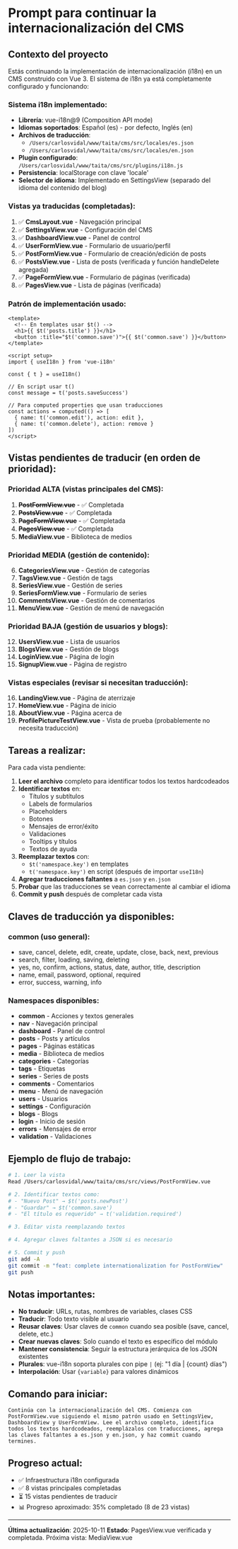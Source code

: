 # Prompt para continuar la internacionalización del CMS

## Contexto del proyecto

Estás continuando la implementación de internacionalización (i18n) en un CMS construido con Vue 3. El sistema de i18n ya está completamente configurado y funcionando:

### Sistema i18n implementado:
- **Librería**: vue-i18n@9 (Composition API mode)
- **Idiomas soportados**: Español (es) - por defecto, Inglés (en)
- **Archivos de traducción**:
  - `/Users/carlosvidal/www/taita/cms/src/locales/es.json`
  - `/Users/carlosvidal/www/taita/cms/src/locales/en.json`
- **Plugin configurado**: `/Users/carlosvidal/www/taita/cms/src/plugins/i18n.js`
- **Persistencia**: localStorage con clave 'locale'
- **Selector de idioma**: Implementado en SettingsView (separado del idioma del contenido del blog)

### Vistas ya traducidas (completadas):
1. ✅ **CmsLayout.vue** - Navegación principal
2. ✅ **SettingsView.vue** - Configuración del CMS
3. ✅ **DashboardView.vue** - Panel de control
4. ✅ **UserFormView.vue** - Formulario de usuario/perfil
5. ✅ **PostFormView.vue** - Formulario de creación/edición de posts
6. ✅ **PostsView.vue** - Lista de posts (verificada y función handleDelete agregada)
7. ✅ **PageFormView.vue** - Formulario de páginas (verificada)
8. ✅ **PagesView.vue** - Lista de páginas (verificada)

### Patrón de implementación usado:

```vue
<template>
  <!-- En templates usar $t() -->
  <h1>{{ $t('posts.title') }}</h1>
  <button :title="$t('common.save')">{{ $t('common.save') }}</button>
</template>

<script setup>
import { useI18n } from 'vue-i18n'

const { t } = useI18n()

// En script usar t()
const message = t('posts.saveSuccess')

// Para computed properties que usan traducciones
const actions = computed(() => [
  { name: t('common.edit'), action: edit },
  { name: t('common.delete'), action: remove }
])
</script>
```

## Vistas pendientes de traducir (en orden de prioridad):

### Prioridad ALTA (vistas principales del CMS):
1. ~~**PostFormView.vue**~~ - ✅ Completada
2. ~~**PostsView.vue**~~ - ✅ Completada
3. ~~**PageFormView.vue**~~ - ✅ Completada
4. ~~**PagesView.vue**~~ - ✅ Completada
5. **MediaView.vue** - Biblioteca de medios

### Prioridad MEDIA (gestión de contenido):
6. **CategoriesView.vue** - Gestión de categorías
7. **TagsView.vue** - Gestión de tags
8. **SeriesView.vue** - Gestión de series
9. **SeriesFormView.vue** - Formulario de series
10. **CommentsView.vue** - Gestión de comentarios
11. **MenuView.vue** - Gestión de menú de navegación

### Prioridad BAJA (gestión de usuarios y blogs):
12. **UsersView.vue** - Lista de usuarios
13. **BlogsView.vue** - Gestión de blogs
14. **LoginView.vue** - Página de login
15. **SignupView.vue** - Página de registro

### Vistas especiales (revisar si necesitan traducción):
16. **LandingView.vue** - Página de aterrizaje
17. **HomeView.vue** - Página de inicio
18. **AboutView.vue** - Página acerca de
19. **ProfilePictureTestView.vue** - Vista de prueba (probablemente no necesita traducción)

## Tareas a realizar:

Para cada vista pendiente:

1. **Leer el archivo** completo para identificar todos los textos hardcodeados
2. **Identificar textos** en:
   - Títulos y subtítulos
   - Labels de formularios
   - Placeholders
   - Botones
   - Mensajes de error/éxito
   - Validaciones
   - Tooltips y títulos
   - Textos de ayuda
3. **Reemplazar textos** con:
   - `$t('namespace.key')` en templates
   - `t('namespace.key')` en script (después de importar `useI18n`)
4. **Agregar traducciones faltantes** a `es.json` y `en.json`
5. **Probar** que las traducciones se vean correctamente al cambiar el idioma
6. **Commit y push** después de completar cada vista

## Claves de traducción ya disponibles:

### common (uso general):
- save, cancel, delete, edit, create, update, close, back, next, previous
- search, filter, loading, saving, deleting
- yes, no, confirm, actions, status, date, author, title, description
- name, email, password, optional, required
- error, success, warning, info

### Namespaces disponibles:
- **common** - Acciones y textos generales
- **nav** - Navegación principal
- **dashboard** - Panel de control
- **posts** - Posts y artículos
- **pages** - Páginas estáticas
- **media** - Biblioteca de medios
- **categories** - Categorías
- **tags** - Etiquetas
- **series** - Series de posts
- **comments** - Comentarios
- **menu** - Menú de navegación
- **users** - Usuarios
- **settings** - Configuración
- **blogs** - Blogs
- **login** - Inicio de sesión
- **errors** - Mensajes de error
- **validation** - Validaciones

## Ejemplo de flujo de trabajo:

```bash
# 1. Leer la vista
Read /Users/carlosvidal/www/taita/cms/src/views/PostFormView.vue

# 2. Identificar textos como:
# - "Nuevo Post" → $t('posts.newPost')
# - "Guardar" → $t('common.save')
# - "El título es requerido" → t('validation.required')

# 3. Editar vista reemplazando textos

# 4. Agregar claves faltantes a JSON si es necesario

# 5. Commit y push
git add -A
git commit -m "feat: complete internationalization for PostFormView"
git push
```

## Notas importantes:

- **No traducir**: URLs, rutas, nombres de variables, clases CSS
- **Traducir**: Todo texto visible al usuario
- **Reusar claves**: Usar claves de `common` cuando sea posible (save, cancel, delete, etc.)
- **Crear nuevas claves**: Solo cuando el texto es específico del módulo
- **Mantener consistencia**: Seguir la estructura jerárquica de los JSON existentes
- **Plurales**: vue-i18n soporta plurales con pipe `|` (ej: "1 día | {count} días")
- **Interpolación**: Usar `{variable}` para valores dinámicos

## Comando para iniciar:

```
Continúa con la internacionalización del CMS. Comienza con PostFormView.vue siguiendo el mismo patrón usado en SettingsView, DashboardView y UserFormView. Lee el archivo completo, identifica todos los textos hardcodeados, reemplázalos con traducciones, agrega las claves faltantes a es.json y en.json, y haz commit cuando termines.
```

## Progreso actual:

- ✅ Infraestructura i18n configurada
- ✅ 8 vistas principales completadas
- ⏳ 15 vistas pendientes de traducir
- 📊 Progreso aproximado: 35% completado (8 de 23 vistas)

---

**Última actualización**: 2025-10-11
**Estado**: PagesView.vue verificada y completada. Próxima vista: MediaView.vue
